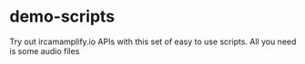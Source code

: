 # demo-scripts
Try out ircamamplify.io APIs with this set of easy to use scripts. All you need is some audio files
